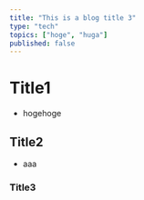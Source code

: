 ```yaml
---
title: "This is a blog title 3"
type: "tech"
topics: ["hoge", "huga"]
published: false
---
```

# Title1
* hogehoge

## Title2
* aaa

### Title3
